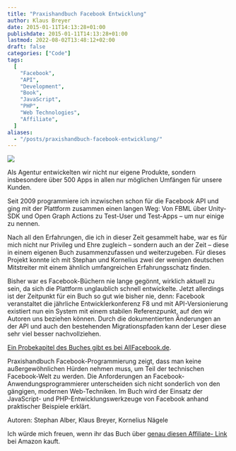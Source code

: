 ```yaml
---
title: "Praxishandbuch Facebook Entwicklung"
author: Klaus Breyer
date: 2015-01-11T14:13:28+01:00
publishdate: 2015-01-11T14:13:28+01:00
lastmod: 2022-08-02T13:48:12+02:00
draft: false
categories: ["Code"]
tags:
  [
    "Facebook",
    "API",
    "Development",
    "Book",
    "JavaScript",
    "PHP",
    "Web Technologies",
    "Affiliate",
  ]
aliases:
  - "/posts/praxishandbuch-facebook-entwicklung/"
---
```


![](9783955617943.jpg)

Als Agentur entwickelten wir nicht nur eigene Produkte, sondern insbesondere über 500 Apps in allen nur möglichen Umfängen für unsere Kunden.

Seit 2009 programmiere ich inzwischen schon für die Facebook API und ging mit der Plattform zusammen einen langen Weg: Von FBML über Unity-SDK und Open Graph Actions zu Test-User und Test-Apps – um nur einige zu nennen.

Nach all den Erfahrungen, die ich in dieser Zeit gesammelt habe, war es für mich nicht nur Privileg und Ehre zugleich – sondern auch an der Zeit – diese in einem eigenen Buch zusammenzufassen und weiterzugeben. Für dieses Projekt konnte ich mit Stephan und Kornelius zwei der wenigen deutschen Mitstreiter mit einem ähnlich umfangreichen Erfahrungsschatz finden.

Bisher war es Facebook-Büchern nie lange gegönnt, wirklich aktuell zu sein, da sich die Plattform unglaublich schnell entwickelte. Jetzt allerdings ist der Zeitpunkt für ein Buch so gut wie bisher nie, denn: Facebook veranstaltet die jährliche Entwicklerkonferenz F8 und mit API-Versionierung existiert nun ein System mit einem stabilen Referenzpunkt, auf den wir Autoren uns beziehen können. Durch die dokumentierten Änderungen an der API und auch den bestehenden Migrationspfaden kann der Leser diese sehr viel besser nachvollziehen.

[Ein Probekapitel des Buches gibt es bei AllFacebook.de](http://allfacebook.de/allgemeines/anwendungsoptimierung-und-erfolgsmessung-kostenloses-buchkapitel-als-exklusiver-download-pdf-24-seiten).

Praxishandbuch Facebook-Programmierung zeigt, dass man keine außergewöhnlichen Hürden nehmen muss, um Teil der technischen Facebook-Welt zu werden. Die Anforderungen an Facebook-Anwendungsprogrammierer unterscheiden sich nicht sonderlich von den gängigen, modernen Web-Techniken. Im Buch wird der Einsatz der JavaScript- und PHP-Entwicklungswerkzeuge von Facebook anhand praktischer Beispiele erklärt.

Autoren: Stephan Alber, Klaus Breyer, Kornelius Nägele

Ich würde mich freuen, wenn ihr das Buch über [genau diesen Affiliate- Link](http://amzn.to/2AmXw59) bei Amazon kauft.
